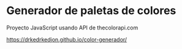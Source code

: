 # Generador de paletas de colores

Proyecto JavaScript usando API de thecolorapi.com

https://drkedrkedjon.github.io/color-generador/
